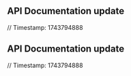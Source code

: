 ## API Documentation update
// Timestamp: 1743794888
## API Documentation update
// Timestamp: 1743794888
